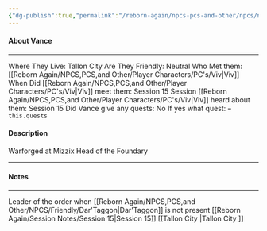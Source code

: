 ```yaml
---
{"dg-publish":true,"permalink":"/reborn-again/npcs-pcs-and-other/npcs/neutral/vance/"}
---
```



#### About Vance
---
Where They Live: Tallon City 
Are They Friendly: Neutral
Who Met them: [[Reborn Again/NPCS,PCS,and Other/Player Characters/PC's/Viv\|Viv]]
When Did [[Reborn Again/NPCS,PCS,and Other/Player Characters/PC's/Viv\|Viv]] meet them: Session 15
Session [[Reborn Again/NPCS,PCS,and Other/Player Characters/PC's/Viv\|Viv]] heard about them: Session 15
Did Vance give any quests: No
	If yes what quest: `= this.quests`


#### Description
Warforged at Mizzix
Head of the Foundary

---

#### Notes
---
Leader of the order when [[Reborn Again/NPCS,PCS,and Other/NPCS/Friendly/Dar'Taggon\|Dar'Taggon]] is not present
[[Reborn Again/Session Notes/Session 15\|Session 15]]
[[Tallon City \|Tallon City ]] 


